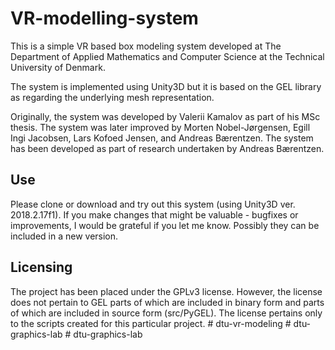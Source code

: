 # VR-modelling-system

This is a simple VR based box modeling system developed at The Department of Applied Mathematics and Computer Science at the Technical University of Denmark.

The system is implemented using Unity3D but it is based on the GEL library as regarding the underlying mesh representation.

Originally, the system was developed by Valerii Kamalov as part of his MSc thesis. The system was later improved by Morten Nobel-Jørgensen, Egill Ingi Jacobsen, Lars Kofoed Jensen, and Andreas Bærentzen. The system has been developed as part of research undertaken by Andreas Bærentzen.

## Use

Please clone or download and try out this system (using Unity3D ver. 2018.2.17f1). If you make changes that might be valuable - bugfixes or improvements, I would be grateful if you let me know. Possibly they can be included in a new version. 

## Licensing

The project has been placed under the GPLv3 license. However, the license does not pertain to GEL parts of which are included in binary form and parts of which are included in source form (src/PyGEL). The license pertains only to the scripts created for this particular project.
#   d t u - v r - m o d e l i n g  
 #   d t u - g r a p h i c s - l a b  
 #   d t u - g r a p h i c s - l a b  
 